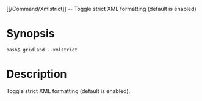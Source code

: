 [[/Command/Xmlstrict]] -- Toggle strict XML formatting (default is enabled)

# Synopsis

~~~
bash$ gridlabd --xmlstrict                                             
~~~

# Description

Toggle strict XML formatting (default is enabled).


